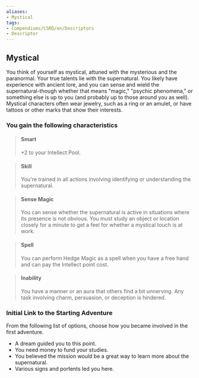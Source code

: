 ```yaml
---
aliases:
- Mystical
tags:
- Compendiums/CSRD/en/Descriptors
- Descriptor
---
```


## Mystical  
You think of yourself as mystical, attuned with the mysterious and the paranormal. Your true talents lie with the supernatural. You likely have experience with ancient lore, and you can sense and wield the supernatural-though whether that means "magic," "psychic phenomena," or something else is up to you (and probably up to those around you as well). Mystical characters often wear jewelry, such as a ring or an amulet, or have tattoos or other marks that show their interests.
### You gain the following characteristics  
> #### Smart
> +2 to your Intellect Pool.  

> #### Skill
> You're trained in all actions involving identifying or understanding the supernatural.  

> #### Sense Magic
> You can sense whether the supernatural is active in situations where its presence is not obvious. You must study an object or location closely for a minute to get a feel for whether a mystical touch is at work.  

> #### Spell
> You can perform Hedge Magic as a spell when you have a free hand and can pay the Intellect point cost.  

> #### Inability
> You have a manner or an aura that others find a bit unnerving. Any task involving charm, persuasion, or deception is hindered.  

### Initial Link to the Starting Adventure  
From the following list of options, choose how you became involved in the first adventure.  
- A dream guided you to this point.  
- You need money to fund your studies.  
- You believed the mission would be a great way to learn more about the supernatural.  
- Various signs and portents led you here.  